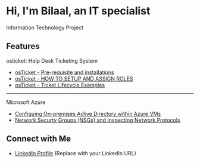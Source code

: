 # Hi, I'm Bilaal, an IT specialist

Information Technology Project

## Features
osticket: Help Desk Ticketing System
* [osTicket - Pre-requisite and installations](https://github.com/bilaalsulthan/os-ticket) 
* [osTicket - HOW TO SETUP AND ASSIGN ROLES](https://github.com/bilaalsulthan/HOW-TO-SETUP-OSTICKET) 
* [osTicket - Ticket Lifecycle Examples](https://github.com/bilaalsulthan/Ticket-Lifecycle-)

---

Microsoft Azure
* [Configuing On-premises Adlive Directory within Azure VMs](https://github.com/bilaalsulthan/Azure)
* [Network Securty Groups (NSGs) and Inspecting Network Protocols](https://github.com/bilaalsulthan/networksecuritygroup1)

## Connect with Me
- [LinkedIn Profile](https://example.com/linkedin) (Replace with your LinkedIn URL)

